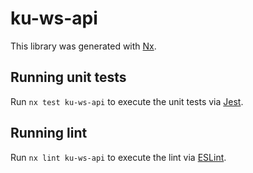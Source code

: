 # ku-ws-api

This library was generated with [Nx](https://nx.dev).


## Running unit tests

Run `nx test ku-ws-api` to execute the unit tests via [Jest](https://jestjs.io).


## Running lint

Run `nx lint ku-ws-api` to execute the lint via [ESLint](https://eslint.org/).


